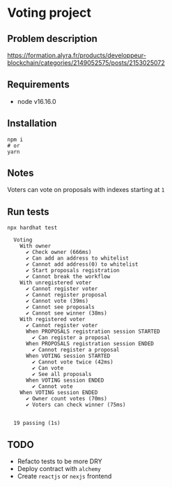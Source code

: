 # Voting project

## Problem description

https://formation.alyra.fr/products/developpeur-blockchain/categories/2149052575/posts/2153025072

## Requirements

- node v16.16.0

## Installation

```shell
npm i
# or
yarn
```

## Notes

Voters can vote on proposals with indexes starting at `1`

## Run tests

```shell
npx hardhat test

  Voting
    With owner
      ✔ Check owner (666ms)
      ✔ Can add an address to whitelist
      ✔ Cannot add address(0) to whitelist
      ✔ Start proposals registration
      ✔ Cannot break the workflow
    With unregistered voter
      ✔ Cannot register voter
      ✔ Cannot register proposal
      ✔ Cannot vote (39ms)
      ✔ Cannot see proposals
      ✔ Cannot see winner (38ms)
    With registered voter
      ✔ Cannot register voter
      When PROPOSALS registration session STARTED
        ✔ Can register a proposal
      When PROPOSALS registration session ENDED
        ✔ Cannot register a proposal
      When VOTING session STARTED
        ✔ Cannot vote twice (42ms)
        ✔ Can vote
        ✔ See all proposals
      When VOTING session ENDED
        ✔ Cannot vote
    When VOTING session ENDED
      ✔ Owner count votes (70ms)
      ✔ Voters can check winner (75ms)


  19 passing (1s)
```

## TODO

- Refacto tests to be more DRY
- Deploy contract with `alchemy`
- Create `reactjs` or `nexjs` frontend
